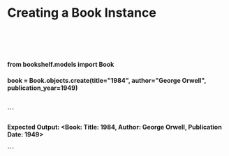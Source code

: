 <h1>Creating a Book Instance<h1>
<br>
<h4>from bookshelf.models import Book<h4>
<h4>book = Book.objects.create(title="1984", author="George Orwell", publication_year=1949)<h4>
<br>
```<h4>Expected Output: &ltBook:  Title: 1984, Author: George Orwell, Publication Date: 1949&gt<h4>```
